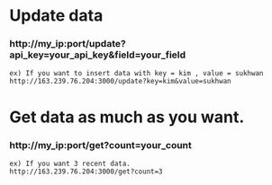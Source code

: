 #   Update data
###    http://my_ip:port/update?api_key=your_api_key&field=your_field
    ex) If you want to insert data with key = kim , value = sukhwan
    http://163.239.76.204:3000/update?key=kim&value=sukhwan
    
#   Get data as much as you want.
###    http://my_ip:port/get?count=your_count
    ex) If you want 3 recent data.
    http://163.239.76.204:3000/get?count=3
